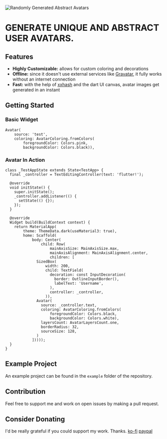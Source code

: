![Randomly Generated Abstract Avatars](https://i.imgur.com/sgSN8BG.png)
# GENERATE UNIQUE AND ABSTRACT USER AVATARS.

## Features
* **Highly Customizable:** allows for custom coloring and decorations
* **Offline:** since it doesn't use external services like [Gravatar](https://gravatar.com/), it fully works without an internet connection
* **Fast:** with the help of [xxhash](https://github.com/Cyan4973/xxHash) and the dart UI canvas, avatar images get generated in an instant

## Getting Started
### Basic Widget
```
Avatar(
    source: 'test',
    coloring: AvatarColoring.fromColors(
        foregroundColor: Colors.pink,
        backgroundColor: Colors.black)),
```

### Avatar In Action
```
class _TestAppState extends State<TestApp> {
  final _controller = TextEditingController(text: 'flutter!');

  @override
  void initState() {
    super.initState();
    _controller.addListener(() {
      setState(() {});
    });
  }

  @override
  Widget build(BuildContext context) {
    return MaterialApp(
        theme: ThemeData.dark(useMaterial3: true),
        home: Scaffold(
            body: Center(
                child: Row(
                    mainAxisSize: MainAxisSize.max,
                    mainAxisAlignment: MainAxisAlignment.center,
                    children: [
              SizedBox(
                  width: 200,
                  child: TextField(
                    decoration: const InputDecoration(
                      border: OutlineInputBorder(),
                      labelText: 'Username',
                    ),
                    controller: _controller,
                  )),
              Avatar(
                source: _controller.text,
                coloring: AvatarColoring.fromColors(
                    foregroundColor: Colors.black,
                    backgroundColor: Colors.white),
                layersCount: AvatarLayersCount.one,
                borderRadius: 32,
                sourceSize: 128,
              )
            ]))));
  }
}
```

## Example Project
An example project can be found in the `example` folder of the repository.

## Contribution
Feel free to support me and work on open issues by making a pull request.

## Consider Donating
I'd be really grateful if you could support my work. Thanks.
[ko-fi](https://ko-fi.com/milchkonsument)
[paypal](https://www.paypal.com/paypalme/Milchbub)
